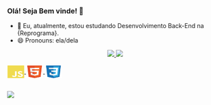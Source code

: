 ### Olá! Seja Bem vinde! 👋



- 🌱 Eu, atualmente, estou estudando Desenvolvimento Back-End na {Reprograma}.
- 😄 Pronouns: ela/dela

<div align="center">
  <a href="https://www.linkedin.com/in/kessy-costa/">
  <img height="180em" src="https://github-readme-stats.vercel.app/api?username=KessyCosta&show_icons=true&theme=onedark&include_all_commits=true&count_private=true"/>
  <img height="180em" src="https://github-readme-stats.vercel.app/api/top-langs/?username=KessyCosta&layout=compact&langs_count=7&theme=onedark"/>
</div>

  <div style="display: inline_block"><br>
  <img align="center" alt="Rafa-Js" height="30" width="40" src="https://raw.githubusercontent.com/devicons/devicon/master/icons/javascript/javascript-plain.svg">
  <img align="center" alt="Rafa-Ts" height="30" width="40" src="https://raw.githubusercontent.com/devicons/devicon/master/icons/html5/html5-original.svg">
  <img align="center" alt="Rafa-CSS" height="30" width="40" src="https://raw.githubusercontent.com/devicons/devicon/master/icons/css3/css3-original.svg">
 </div>
  
 ##
 
<div>
 <a href="https://www.linkedin.com/in/kessy-costa/" target="_blank"><img src="https://img.shields.io/badge/LinkedIn-0077B5?style=for-the-badge&logo=linkedin&logoColor=white" target="_blank"></a> 
</div>
